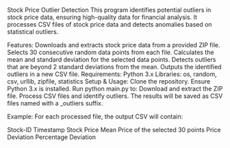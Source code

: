 Stock Price Outlier Detection
This program identifies potential outliers in stock price data, ensuring high-quality data for financial analysis. It processes CSV files of stock price data and detects anomalies based on statistical outliers.

Features:
Downloads and extracts stock price data from a provided ZIP file.
Selects 30 consecutive random data points from each file.
Calculates the mean and standard deviation for the selected data points.
Detects outliers that are beyond 2 standard deviations from the mean.
Outputs the identified outliers in a new CSV file.
Requirements:
Python 3.x
Libraries: os, random, csv, urllib, zipfile, statistics
Setup & Usage:
Clone the repository.
Ensure Python 3.x is installed.
Run python main.py to:
Download and extract the ZIP file.
Process CSV files and identify outliers.
The results will be saved as CSV files named with a _outliers suffix.

Example:
For each processed file, the output CSV will contain:

Stock-ID
Timestamp
Stock Price
Mean Price of the selected 30 points
Price Deviation
Percentage Deviation
